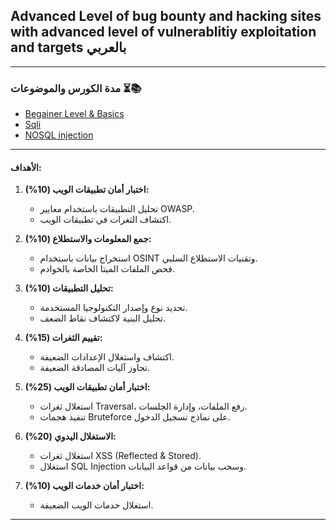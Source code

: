 ## Advanced Level of bug bounty and hacking sites with advanced level of vulnerablitiy exploitation and targets بالعربي
 

---

### مدة الكورس والموضوعات ⏳📚  
 
- [Begainer Level & Basics](https://github.com/abda1ra7man/Advanced-Level-of-bug-bounty-and-hacking-sites/tree/main/1-Begainer%20Level%20%26%20Basics)  
- [Sqli](https://github.com/abda1ra7man/Advanced-Level-of-bug-bounty-and-hacking-sites/tree/main/2-SQLi)  
- [NOSQL injection]([https://github.com/abda1ra7man/Advanced-Level-of-bug-bounty-and-hacking-sites/tree/main/2-SQLi](https://github.com/abda1ra7man/Advanced-Level-of-bug-bounty-and-hacking-sites/tree/main/NOSQL%20injuctin))  

---


#### الأهداف:  

1. **اختبار أمان تطبيقات الويب (10%):**  
   - تحليل التطبيقات باستخدام معايير OWASP.  
   - اكتشاف الثغرات في تطبيقات الويب.  

2. **جمع المعلومات والاستطلاع (10%):**  
   - استخراج بيانات باستخدام OSINT وتقنيات الاستطلاع السلبي.  
   - فحص الملفات الميتا الخاصة بالخوادم.  

3. **تحليل التطبيقات (10%):**  
   - تحديد نوع وإصدار التكنولوجيا المستخدمة.  
   - تحليل البنية لاكتشاف نقاط الضعف.  

4. **تقييم الثغرات (15%):**  
   - اكتشاف واستغلال الإعدادات الضعيفة.  
   - تجاوز آليات المصادقة الضعيفة.  

5. **اختبار أمان تطبيقات الويب (25%):**  
   - استغلال ثغرات Traversal، رفع الملفات، وإدارة الجلسات.  
   - تنفيذ هجمات Bruteforce على نماذج تسجيل الدخول.  

6. **الاستغلال اليدوي (20%):**  
   - استغلال ثغرات XSS (Reflected & Stored).  
   - استغلال SQL Injection وسحب بيانات من قواعد البيانات.  

7. **اختبار أمان خدمات الويب (10%):**  
   - استغلال خدمات الويب الضعيفة.  

---
